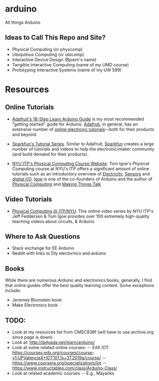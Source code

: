 # arduino
All things Arduino

## Ideas to Call This Repo and Site?
- Physical Computing (or physcomp)
- Ubiquitous Computing (or ubicomp)
- Interactive Device Design (Bjoern's name)
- Tangible Interactive Computing (name of my UMD course)
- Prototyping Interactive Systems (name of my UW 599)

# Resources

## Online Tutorials
- [Adafruit's 18-Step Learn Arduino Guide](https://learn.adafruit.com/series/learn-arduino) is my most recommended "getting started" guide for Arduino. [Adafruit](https://www.adafruit.com), in general, has an extensive number of [online electronic tutorials](https://learn.adafruit.com/)—both for their products and beyond.

- [Sparkfun's Tutorial Series](https://learn.sparkfun.com/tutorials). Similar to Adafruit, [Sparkfun](https://www.sparkfun.com/) creates a large number of tutorials and videos to help the electronic/maker community (and build demand for their products).

- [NYU ITP's Physical Computing Course Website](https://itp.nyu.edu/physcomp/). Tom Igoe's Physical Computing course at NYU's ITP offers a significant amount of online tutorials such as an introductory overview of [Electricity](https://itp.nyu.edu/physcomp/lessons/electronics/electricity-the-basics/), [Sensors](https://itp.nyu.edu/physcomp/lessons/sensors-the-basics/) and [digital I/O](https://itp.nyu.edu/physcomp/lessons/microcontrollers/digital-input-output/). [Igoe](https://tigoe.com/) is one of the co-founders of Arduino and the author of [Physical Computing](https://www.amazon.com/Physical-Computing-Sensing-Controlling-Computers/dp/159200346X) and [Making Things Talk](http://shop.oreilly.com/product/9780596510510.do)

## Video Tutorials

- [Physical Computing @ ITP/NYU](https://vimeo.com/channels/pcomp). This online video series by NYU ITP's Jeff Feddersen & Tom Igoe provides over 100 extremely high-quality teaching videos about circuits, & Arduino

## Where to Ask Questions
- Stack exchange for EE Arduino
- Reddit with links to DIy electornics and arduino

## Books
While there are numerous Arduino and electronics books, generally, I find that online guides offer the best quality learning content. Some exceptions include:
- Jeremey Blumstein book
- Make Electronics book

## TODO:
- Look at my resources list from CMSC838f (will have to use archive.org since page is down).
- Look at: http://ladyada.net/learn/arduino/
- Look at some related online courses:
-- EdX IOT: https://courses.edx.org/courses/course-v1:UPValenciaX+IOT101.1x+3T2019a/course/
-- https://www.coursera.org/specializations/iot
-- https://www.instructables.com/class/Arduino-Class/
- Look at related academic courses
-- E.g., Mayanks
